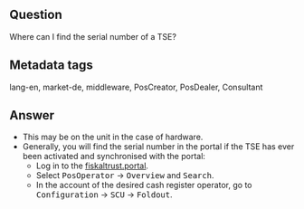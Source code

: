 ## Question

Where can I find the serial number of a TSE?

## Metadata tags

lang-en, market-de, middleware, PosCreator, PosDealer, Consultant

## Answer

* This may be on the unit in the case of hardware.
* Generally, you will find the serial number in the portal if the TSE has ever been activated and synchronised with the portal:
  * Log in to the [fiskaltrust.portal](https://portal.fiskaltrust.de/Account/Login?returnUrl=%2fHome%2fDashboard).
  * Select <kbd>PosOperator</kbd> &rarr; <kbd>Overview</kbd> and <kbd>Search</kbd>.
  * In the account of the desired cash register operator, go to
<kbd>Configuration</kbd> &rarr; <kbd>SCU</kbd> &rarr; <kbd>Foldout</kbd>.
